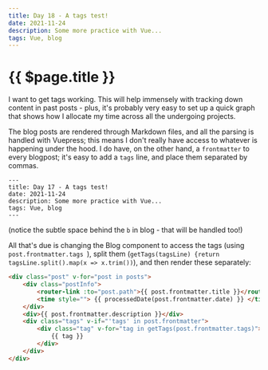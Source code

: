 ```yaml
---
title: Day 18 - A tags test!
date: 2021-11-24
description: Some more practice with Vue...
tags: Vue, blog
---
```


# {{ $page.title }}

I want to get tags working. This will help immensely with tracking down content in past posts - plus, it's probably very easy to set up a quick graph that shows how I allocate my time across all the undergoing projects.

The blog posts are rendered through Markdown files, and all the parsing is handled with Vuepress; this means I don't really have access to whatever is happening under the hood. I do have, on the other hand, a `frontmatter` to every blogpost; it's easy to add a `tags` line, and place them separated by commas.

```
---
title: Day 17 - A tags test!
date: 2021-11-24
description: Some more practice with Vue...
tags: Vue, blog
---
```

(notice the subtle space behind the `b` in blog - that will be handled too!)

All that's due is changing the Blog component to access the tags (using `post.frontmatter.tags `), split them (`getTags(tagsLine) {return tagsLine.split().map(x => x.trim())`), and then render these separately: 

```html 
<div class="post" v-for="post in posts">
	<div class="postInfo">
		<router-link :to="post.path">{{ post.frontmatter.title }}</router-link>
		<time style=""> {{ processedDate(post.frontmatter.date) }} </time>
	</div>
	<div>{{ post.frontmatter.description }}</div>
	<div class="tags" v-if="'tags' in post.frontmatter">
		<div class="tag" v-for="tag in getTags(post.frontmatter.tags)">
			{{ tag }}
		</div>
	</div>
</div>
```
